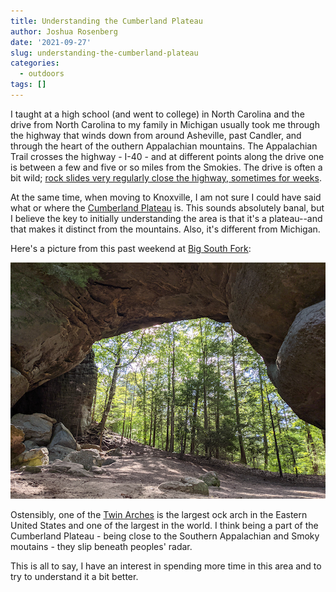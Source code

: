 ```yaml
---
title: Understanding the Cumberland Plateau
author: Joshua Rosenberg
date: '2021-09-27'
slug: understanding-the-cumberland-plateau
categories:
  - outdoors
tags: []
---
```


I taught at a high school (and went to college) in North Carolina and the drive from North Carolina to 
my family in Michigan usually took me through the highway that winds down from around Asheville, past Candler,
and through the heart of the outhern Appalachian mountains. The Appalachian Trail crosses the highway - I-40 -
and at different points along the drive one is between a few and five or so miles from the Smokies. The drive is 
often a bit wild; [rock slides very regularly close the highway, sometimes for weeks](https://www.knoxnews.com/picture-gallery/news/2019/07/17/historic-photos-interstate-40-biggest-rockslides/1656940001/). 

At the same time, when moving to Knoxville, I am not sure I could have said what or where the [Cumberland Plateau](https://en.wikipedia.org/wiki/Cumberland_Plateau) is. This sounds absolutely banal, but I believe the key
to initially understanding the area is that it's a plateau--and that makes it distinct from the mountains. Also, 
it's different from Michigan.

Here's a picture from this past weekend at [Big South Fork](https://www.nps.gov/biso/index.htm):

![twin arches in big south fork](images/PXL_20210925_202747553.png)

Ostensibly, one of the [Twin Arches](https://www.tn.gov/environment/program-areas/na-natural-areas/natural-areas-east-region/east-region-/na-na-twin-arches.html) is the largest ock arch in the Eastern United States and one of the largest in the world. I think being a part of the Cumberland Plateau - being close to the Southern Appalachian and Smoky moutains - they slip beneath peoples' radar. 

This is all to say, I have an interest in spending more time in this area and to try to understand it a bit better.